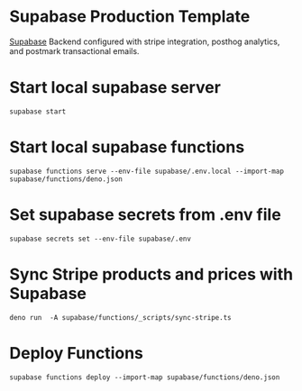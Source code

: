 # Supabase Production Template

[Supabase](https://supabase.com) Backend configured with stripe integration, posthog analytics, and postmark transactional emails.

# Start local supabase server

```
supabase start
```

# Start local supabase functions

```
supabase functions serve --env-file supabase/.env.local --import-map supabase/functions/deno.json
```

# Set supabase secrets from .env file

```
supabase secrets set --env-file supabase/.env
```

# Sync Stripe products and prices with Supabase

```
deno run  -A supabase/functions/_scripts/sync-stripe.ts
```

# Deploy Functions

```
supabase functions deploy --import-map supabase/functions/deno.json
```
